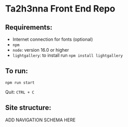 # Ta2h3nna Front End Repo

## Requirements: 
- Internet connection for fonts (optional)
- `npm` 
- `node`: version 16.0 or higher
- `lightgallery`: to install run `npm install lightgallery`

## To run: 
`npm run start`

Quit: `CTRL + C`

## Site structure: 
ADD NAVIGATION SCHEMA HERE

